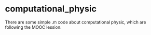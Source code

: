 # computational_physic
There are some simple .m code about computational physic, which are following the MOOC lession.
